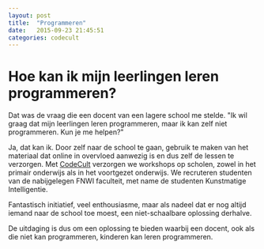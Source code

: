 ```yaml
---
layout: post
title:  "Programmeren"
date:   2015-09-23 21:45:51
categories: codecult
---
```

# Hoe kan ik mijn leerlingen leren programmeren?


Dat was de vraag die een docent van een lagere school me stelde. "Ik wil graag dat mijn leerlingen leren programmeren, maar ik kan zelf niet programmeren. Kun je me helpen?"

Ja, dat kan ik. Door zelf naar de school te gaan, gebruik te maken van het materiaal dat online in overvloed aanwezig is en dus zelf de lessen te verzorgen. Met [CodeCult](http://www.codecult.nl) verzorgen we workshops op scholen, zowel in het primair onderwijs als in het voortgezet onderwijs. We recruteren studenten van de nabijgelegen FNWI faculteit, met name de studenten Kunstmatige Intelligentie.

Fantastisch initiatief, veel enthousiasme, maar als nadeel dat er nog altijd iemand naar de school toe moest, een niet-schaalbare oplossing derhalve.

De uitdaging is dus om een oplossing te bieden waarbij een docent, ook als die niet kan programmeren, kinderen kan leren programmeren. 


